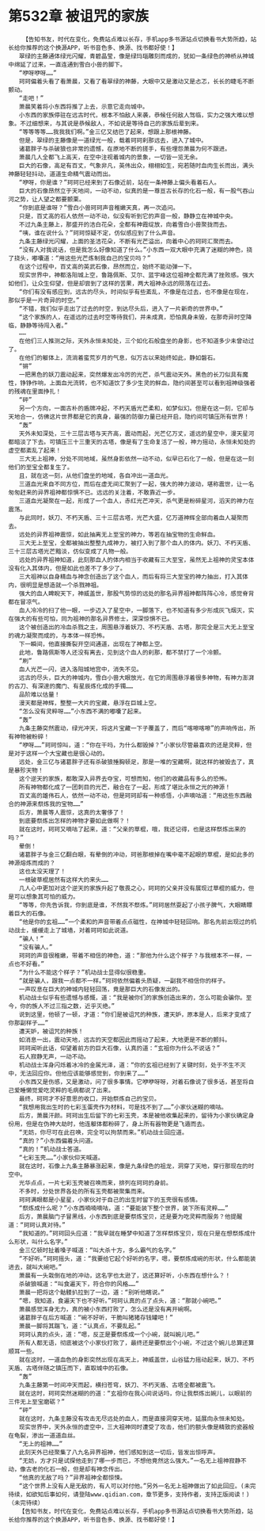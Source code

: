 # 第532章 被诅咒的家族
        【告知书友，时代在变化，免费站点难以长存，手机app多书源站点切换看书大势所趋，站长给你推荐的这个换源APP，听书音色多、换源、找书都好使！】
       翠绿的主藤通体绿光闪耀，青碧晶莹，像是绿玛瑙雕刻而成的，犹如一条绿色的神桥从神城中绵延了过来，一直连通到雪白小兽的脚下。
       “咿呀咿呀……”
       珂珂偏着头看了看萧晨，又看了看翠绿的神藤，大眼中又是激动又是忐忑，长长的睫毛不断颤动。
       “走吧！”
       萧晨笑着将小东西将推了上去，示意它走向城中。
       小东西的家族停驻在远古时代，根本不怕敌人来袭，恭候任何敌人驾临，实力之强大难以想象。不过细想来，与其说是恭候敌人，不如说是等待自己的家族后辈到来。
       “等等等等……我我我们啊。”金三亿又结巴了起来，想跟上那根神藤。
       但是，翠绿的主藤像是一道绿光一般，载着珂珂刹那远去，进入了城中。
       诸葛胖子与杀破狼也非常的遗憾，在原地不断的搓手，有些埋怨萧晨为何不跟进。
       萧晨几人全都飞上高天，在空中注视着城内的景象，一切皆一览无余。
       巨大的石像，高足有百丈，气象非凡，英伟出众，栩栩如生，宛若随时血肉生长而出，满头神藤轻轻抖动，道道生命精气震动而出。
       “咿呀，你是谁？”珂珂已经来到了石像近前，站在一条神藤上偏头看着石人。
       巨大的石像昂然立于天地间，一动不动，似真的是一尊亘古长存的化石一般，有一股气吞山河之势，让人望之都要颤栗。
       “你到底是谁呀？”雪白小兽珂珂声音稚嫩天真，再一次追问。
       只是，百丈高的石人依然一动不动，似没有听到它的声音一般，静静立在神城中央。
       不过九条主藤上，那盛开的洁白花朵，全都有神霞绽放，向着雪白小兽聚拢而去。
       “咦，谁在说什么？”珂珂惊疑不定，仿似感应到了什么声音。
       九条主藤绿光闪耀，上面的圣洁花朵，不断有光芒溢出，向着中心的珂珂汇聚而去。
       “没有人对我说话，但是我怎么好像知道了什么。”小东西一双大眼中充满了迷糊的神色，挠了挠头，嘟囔道：“用这些光芒炼制我自己的宝贝吗？”
       在这个过程中，百丈高的英武石像，昂然而立，始终不能动弹一下。
       现实世界中，神都洛阳城上空，鲁路佩斯、艾尔、蓝宇峰这位祖神全都充满了挫败感。强大如他们，让众生仰望，但是却尝到了这样的苦果，两大祖神永远的陨落在过去。
       “你们有没有感应到，远古的尽头，时间似乎有些紊乱，不像是在过去，也不像是在现在，那似乎是一片奇异的时空。”
       “不错，我们似乎走出了过去的时空，到达尽头后，进入了一片新奇的世界中。”
       “这个家族的人，在遥远的过去时空等待我们，并未成真，恐怕真身未毁，在那奇异时空降临，静静等待闯入者。”
       ……
       在他们三人推测之际，天外永恒未知处，三个如化石般盘坐的身影，也不知道多少未曾动过了。
       在他们的躯体上，流淌着蛮荒岁月的气息，似万古以来始终如此，静如磐石。
       “锵”
       一把黑色的妖刀震动起来，突然爆发出冷厉的光芒，杀气震动天外。黑色的长刀似具有魔性，铮铮作响，上面血光流转，也不知道饮了多少生灵的鲜血，隐约间甚至可以看到祖神级强者的残魂在里面挣扎！
       “砰”
       另一个方向，一面古朴的盾牌冲起，不朽天盾光芒柔和，如梦似幻。但是在这一刻，它却与天地合一，仿佛这片世界都是它的真身，最强的防御力量已经开启，隐约间可镇压所有世界！
       “轰”
       天外未知深处，三十三层古塔与天齐高，震动而起，光芒亿万丈，遥远的星空中，漫天星河都暗淡了下去。可镇压三十三重天的古塔，像是有了生命复活了一般，神力摇动，永恒未知处的虚空都紊乱了起来！
       三大无上祖神，分处不同地域，虽然身影依然一动不动，似早已石化了一般，但是在这一刻他们的至宝全都复生了。
       且，就在这一刻，从他们盘坐的地域，各自冲出一道血光。
       三道血光来自不同方位，而后在虚无间汇聚到了一起，强大的神力波动，堪称震世，让一名匆匆赶来的异界祖神都惊惧不已。远远的关注着，不敢靠近一步。
       三道血光凝聚在一起，形成了一个血人，赤红光芒冲天，杀气更是粉碎星河，滔天的神力在震荡。
       与此同时，妖刀、不朽天盾、三十三层古塔，光芒大盛，亿万道神辉全部向着血人凝聚而去。
       远处的异界祖神震惊，如此抽离无上至宝的神力，等若在抽宝物的生命鲜血。
       三大无上至宝，全都被抽出整整九成神力，被打入到了那个血人的体内。妖刀、不朽天盾、三十三层古塔光芒黯淡，仿似变成了凡物一般。
       远处的异界祖神知道，此刻那血人的体内相当于收藏有三大至宝，虽然无上祖神的灵宝本体没有化入其体内，但是如此也差不了多少了。
       三大祖神以自身精血与神念创造出了这个血人，而后有将三大至宝的神力抽出，打入其体内，很明显是想造就一个杀戮神祖。
       强大的血人睥睨天下，神威盖世，那股气势惊的远处的那名异界祖神都阵阵心冷，感觉脊背都在冒凉气。
       血人冷冷的扫了他一眼，一步迈入了星空中，一脚落下，也不知道有多少形成灰飞烟灭，实在强大的有些可怕，同为祖神的那名异界修士，深深惊惧不已。
       这个被创造出的冷血杀戮之主，周围悬浮着妖刀、不朽天盾、古塔，那完全是三大无上至宝的魂力凝聚而成的，与本体一样恐怖。
       下一瞬间，他直接撕裂开空间通道，出现在了神都上空。
       此地，鲁路佩斯等人还没有离去，见到这个血人的刹那，都不禁打了一个冷颤。
       “刷”
       血人光芒一闪，进入洛阳城地宫中，消失不见。
       远古的尽头，巨大的神城内，雪白小兽大眼放光，在它的周围悬浮着很多神物，有神力澎湃的古刀、有深邃的魔门、有星辰炼化成的手镯……
       品阶难以估量！
       漫天都是神辉，整整一大片的宝藏，悬浮在巨城上空。
       “怎么没有灵粹呀……”小东西不满的嘟囔了起来。
       “轰”
       九条主藤突然震动，绿光冲天，将这片宝藏一下子覆盖了，而后“喀嚓喀嚓”的声响传出，所有神物被粉碎！
       “咿呀……”珂珂惊叫，道：“你在干吗，为什么都毁掉？”小家伙尽管最喜欢的还是灵粹，但是对于这样一个大宝藏也是很心动的。
       远处，金三亿与诸葛胖子还有杀破狼捶胸顿足，那是一堆的宝藏啊，就这样的被毁去了，真是暴殄天物！
       这个逆天的家族，都敢深入异界去夺宝，可想而知，他们的收藏品有多么的恐怖。
       所有神物都化成了一团刺目的光芒，融合在了一起，形成了堪比永恒之光的神源！
       百丈高的雄伟石人，依然一动不动，但是珂珂却有一种感悟，小声嘀咕道：“用这些东西融合的神源来祭炼我的宝物……”
       后方，萧晨等人震惊，这真的太奢侈了！
       到底要祭炼出怎样的神物才要如此做啊？！
       就在这时，珂珂又嘀咕了起来，道：“父亲的草棍，哦，我还记得，也是这样祭炼出来的吗？”
       晕倒！
       诸葛胖子与金三亿翻白眼，有晕倒的冲动，珂爸那根掉在嘴中毫不起眼的草棍，是如此多的神源熔炼而成的？
       这也太没天理了！
       一根破草棍居然有这样大的来头……
       几人心中更加对这个逆天的家族升起了敬畏之心，珂珂的父亲并没有展现过草棍的威力，但是可以想象其可怕的威力。
       “等等，你先告诉我，你到底是谁，不然我不祭炼。”珂珂居然耍起了小孩子脾气，大眼睛瞟着巨大的石像。
       “他是你的玄祖……”一个柔和的声音带着点点磁性，在神城中轻轻回响。那名先前出现过的机动战士，缓缓走上了城墙，对着珂珂如此说道。
       “骗人！”
       “没有骗人。”
       珂珂的声音很稚嫩，带着不相信的神色，道：“那他为什么这个样子？与我根本不一样，一点也不好看。”
       “为什么不能这个样子？”机动战士显得似很稳重。
       “就是骗人，跟我一点都不一样。”珂珂依然偏着头质疑，一副我不相信你的样子。
       一声叹息在巨大的神城内轻轻回荡，竟是那巨大的石像发出的。
       机动战士似乎有些遗憾与感慨，道：“我是被你们的家族创造出来的，怎么可能会骗你。至今，你的族人不过三指之数，近乎灭绝。”
       说到这里，他顿了一顿，才道：“你们是被诅咒的种族，遭天妒，原本是人，后来才变成了你那副样子……”
       遭天妒，被诅咒的种族！
       如消息一出，震动天地，远古的天空都因此而摇动了起来，大地更是不断的颤抖。
       珂珂闻听此话，仰望着前方的巨大石像，认真的道：“玄祖你为什么不说话？”
       石人寂静无声，一动不动。
       机动战士浑身闪烁着冰冷的金属光泽，道：“你的玄祖已经到了关键时刻，处于不生不灭中，无法回应你。但他应该能够感觉到，你到来了……”
       小东西又是伤感，又是激动，问了很多事情。它咿咿呀呀，对着石像说了很多话，甚至将自己爱睡懒觉爱吃灵粹的毛病都说了出来。
       最终，珂珂才不好意思的收口，开始祭炼自己的宝贝。
       “我想用我出生时的七彩玉蛋壳作为材料，可是找不到了……”小家伙迷糊的嘀咕。
       后方，萧晨汗颜。珂珂出生后留下的七彩玉壳，本是被他收集起来的，留待为小家伙确定身份用，但是在伪神大劫时，他连躯体都粉碎了，身上所有器物更是飞遁而去。
       “无妨，你尽可在此召唤，完全可以拘禁而来。”机动战士回应道。
       “真的？”小东西偏着头问道。
       “真的！”机动战士答道。
       “七彩玉壳……”小家伙仰天喊道。
       就在这时，石像上九条主藤暴涨起来，像是九条绿色的祖龙，洞穿了天地，穿行那现在的时空中。
       光华点点，一片七彩玉壳被召唤而来，排列在珂珂的身前。
       不多时，分处世界各处的所有玉壳都被聚集而来。
       珂珂满眼都是小星星，小家伙对于自己的出生时留下的玉壳很有感情。
       “祭炼成什么呢？”小东西喃喃嘀咕，道：“要能装下整个世界，装下所有灵粹……”
       后方，萧晨脑门子冒黑线，小东西到底是要祭炼宝贝，还是要为吃灵粹而服务？他提醒道：“珂珂认真对待。”
       “我知道的。”珂珂回头应道：“我早就在睡梦中知道了怎样祭炼宝贝，现在只是在想祭炼成什么形状，叫什么名字。”
       金三亿顿时扯着嗓子喊道：“叫大杀十方，多么霸气的名字。”
       “不好听。”珂珂摇头，道：“我要给它起个好听的名字，嗯，要祭炼成碗的形状，什么都能装进去，就叫大碗吧。”
       萧晨有一头栽倒在地的冲动，这名字也太逊了，这还算好听，小东西在想什么？！
       杀破狼喊道：“叫食遍天下，符合你的风格……”
       萧晨一把将这个骷髅扒拉到了一边，道：“别听他瞎说。”
       “嗯，我知道，食遍天下也不好听。”珂珂认真的点了点头，道：“那就小碗吧。”
       萧晨感觉浑身无力，真的被小东西打败了，怎么还是没有离开碗啊。
       诸葛胖子在后方喊道：“碗不好听，干脆叫猪猪存钱罐吧！”
       萧晨一脚将其踹飞，道：“认真点，不要乱起。”
       珂珂认真的点头，道：“嗯，反正是要祭炼成一个小碗，就叫婉儿吧。”
       所有人都无语，彻底被这个小家伙打败了，最终还是要祭出个小碗，不过这个婉儿总算还算顺耳一些。
       就在这时，一道血色的身影突然出现在高天上，神威盖世，山谷猛力摇动起来，妖刀、不朽天盾、古塔伴随之镇压而下，直取城中的石像。
       “轰”
       九条主藤第一时间冲天而起，横扫苍穹，妖刀、不朽天盾、古塔全都被震飞。
       就在这时，珂珂突然迷糊的的道：“玄祖你在我心间说话吗，你让我祭炼出婉儿，以眼前的三件无上至宝磨砺？”
       “砰”
       就在这时，九条主藤没有攻击无尽远处的血人，而是直接洞穿天地，延展向永恒未知处。
       现实世界中，天外永恒的虚空中，三大祖神同时遭受了攻击，他们的额头像是精致的瓷器般在龟裂，渗出一道道血丝。
       “无上的祖神……”
       此刻天外已经聚集了八九名异界祖神，他们感知到这一切后，皆发出惊呼声。
       “无妨，方才只是试探他走到了哪一步而已，不想他竟然这么强大。”一名无上祖神寂静不动，像古老的化石一般，但是却有神念传出。
       “他真的无敌了吗？”异界祖神全都惊悚。
       “这个世界上没有人是无敌的，有人可以对付他。”另外一名无上祖神做出了如此回应。(未完待续，如欲知后事如何，请登陆www.qidian.com，章节更多，支持作者，支持正版阅读！)（未完待续）
       【告知书友，时代在变化，免费站点难以长存，手机app多书源站点切换看书大势所趋，站长给你推荐的这个换源APP，听书音色多、换源、找书都好使！】